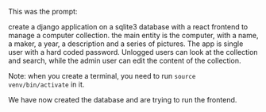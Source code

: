 This was the prompt:

create a django application on a sqlite3 database with a react frontend to manage a computer collection. the main entity is the computer, with a name, a maker, a year, a description and a series of pictures. The app is single user with a hard coded password. Unlogged users can look at the collection and search, while the admin user can edit the content of the collection.

Note: when you create a terminal, you need to run ``source venv/bin/activate`` in it.

We have now created the database and are trying to run the frontend.


